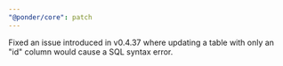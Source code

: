 ```yaml
---
"@ponder/core": patch
---
```


Fixed an issue introduced in v0.4.37 where updating a table with only an "id" column would cause a SQL syntax error.
